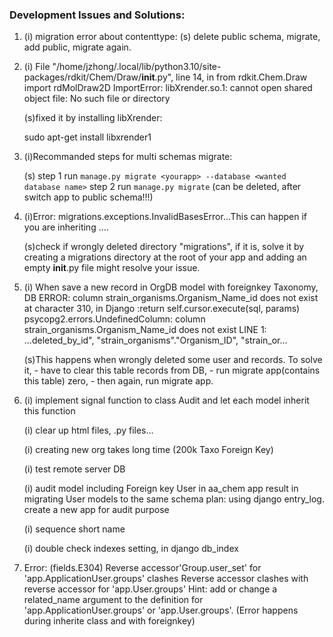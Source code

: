 ### Development Issues and Solutions:

1. (i) migration error about contenttype:
   (s) delete public schema, migrate, add public, migrate again.

2. (i) File "/home/jzhong/.local/lib/python3.10/site-packages/rdkit/Chem/Draw/**init**.py", line 14, in <module>
   from rdkit.Chem.Draw import rdMolDraw2D
   ImportError: libXrender.so.1: cannot open shared object file: No such file or directory

   (s)fixed it by installing libXrender:

   sudo apt-get install libxrender1

3. (i)Recommanded steps for multi schemas migrate:

   (s)
   step 1 run `manage.py migrate <yourapp> --database <wanted database name>`
   step 2 run `manage.py migrate` (can be deleted, after switch app to public schema!!!)

4. (i)Error: migrations.exceptions.InvalidBasesError...This can happen if you are inheriting ....

   (s)check if wrongly deleted directory "migrations", if it is, solve it by creating a migrations directory at the root of your app and adding an empty **init**.py file might resolve your issue.

5. (i) When save a new record in OrgDB model with foreignkey Taxonomy, DB ERROR: column strain_organisms.Organism_Name_id does not exist at character 310, in Django :return self.cursor.execute(sql, params)
   psycopg2.errors.UndefinedColumn: column strain_organisms.Organism_Name_id does not exist
   LINE 1: ...deleted_by_id", "strain_organisms"."Organism_ID", "strain_or...

   (s)This happens when wrongly deleted some user and records. To solve it, - have to clear this table records from DB, - run migrate app(contains this table) zero, - then again, run migrate app.


6. (i) implement signal function to class Audit  and let each model inherit this function

   (i) clear up html files, .py files...

   (i) creating new org takes long time (200k Taxo Foreign Key)

   (i) test remote server DB


   (i) audit model including Foreign key User in aa_chem app result in migrating User models to the same schema
       plan: using django entry_log. create a new app for audit purpose

   (i) sequence short name 

   (i) double check indexes setting, in django db_index

7. Error: (fields.E304) Reverse accessor'Group.user_set' for 'app.ApplicationUser.groups' clashes Reverse accessor clashes with reverse accessor for 'app.User.groups' 
Hint: add or change a related_name argument to the definition for 'app.ApplicationUser.groups' or 'app.User.groups'.
(Error happens during inherite class and with foreignkey)